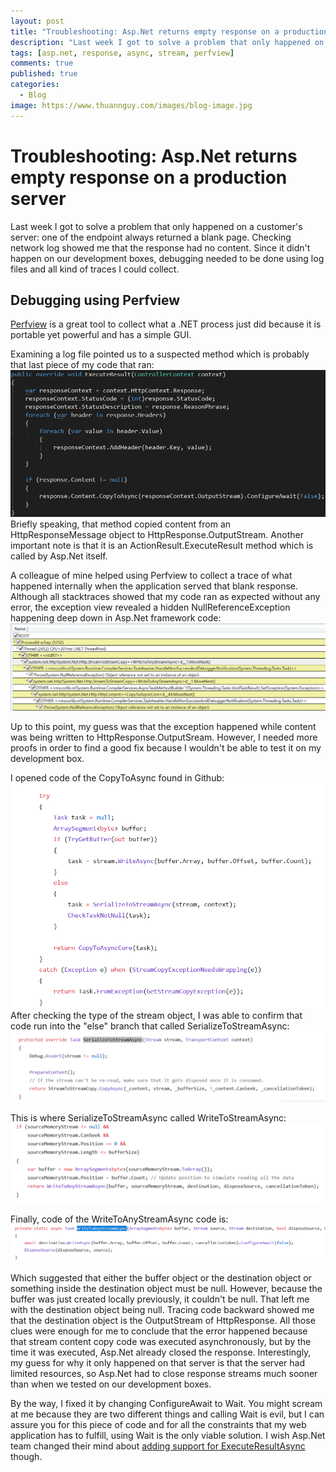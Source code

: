 ```yaml
---
layout: post
title: "Troubleshooting: Asp.Net returns empty response on a production server"
description: "Last week I got to solve a problem that only happened on a customer's server"
tags: [asp.net, response, async, stream, perfview]
comments: true
published: true
categories:
  - Blog
image: https://www.thuannguy.com/images/blog-image.jpg
---
```

# Troubleshooting: Asp.Net returns empty response on a production server

Last week I got to solve a problem that only happened on a customer's server: one of the endpoint always returned a blank page. Checking network log showed me that the response had no content. Since it didn't happen on our development boxes, debugging needed to be done using log files and all kind of traces I could collect.

## Debugging using Perfview

[Perfview](https://github.com/Microsoft/perfview) is a great tool to collect what a .NET process just did because it is portable yet powerful and has a simple GUI.

Examining a log file pointed us to a suspected method which is probably that last piece of my code that ran:
![suspect](/images/emptyresponse/suspect.png)
Briefly speaking, that method copied content from an HttpResponseMessage object to HttpResponse.OutputStream. Another important note is that it is an ActionResult.ExecuteResult method which is called by Asp.Net itself.

A colleague of mine helped using Perfview to collect a trace of what happened internally when the application served that blank response. Although all stacktraces showed that my code ran as expected without any error, the exception view revealed a hidden NullReferenceException happening deep down in Asp.Net framework code:
![exception](/images/emptyresponse/exception.png)

Up to this point, my guess was that the exception happened while content was being written to HttpResponse.OutputSream. However, I needed more proofs in order to find a good fix because I wouldn't be able to test it on my development box.

I opened code of the CopyToAsync found in Github: ![copytoasync method](/images/emptyresponse/copytoasync.png)
After checking the type of the stream object, I was able to confirm that code run into the "else" branch that called SerializeToStreamAsync:
![serialize](/images/emptyresponse/serialize.png)

This is where SerializeToStreamAsync called WriteToStreamAsync:
![SerializeToStreamAsync](/images/emptyresponse/SerializeToStreamAsync.png)

Finally, code of the WriteToAnyStreamAsync code is:
![WriteToAnyStreamAsync](/images/emptyresponse/WriteToAnyStreamAsync.png)

Which suggested that either the buffer object or the destination object or something inside the destination object must be null. However, because the buffer was just created locally previously, it couldn't be null. That left me with the destination object being null. Tracing code backward showed me that the destination object is the OutputStream of HttpResponse. All those clues were enough for me to conclude that the error happened because that stream content copy code was executed asynchronously, but by the time it was executed, Asp.Net already closed the response. Interestingly, my guess for why it only happened on that server is that the server had limited resources, so Asp.Net had to close response streams much sooner than when we tested on our development boxes.

By the way, I fixed it by changing ConfigureAwait to Wait. You might scream at me because they are two different things and calling Wait is evil, but I can assure you for this piece of code and for all the constraints that my web application has to fulfill, using Wait is the only viable solution. I wish Asp.Net team changed their mind about [adding support for ExecuteResultAsync](https://github.com/aspnet/AspNetWebStack/issues/113) though.